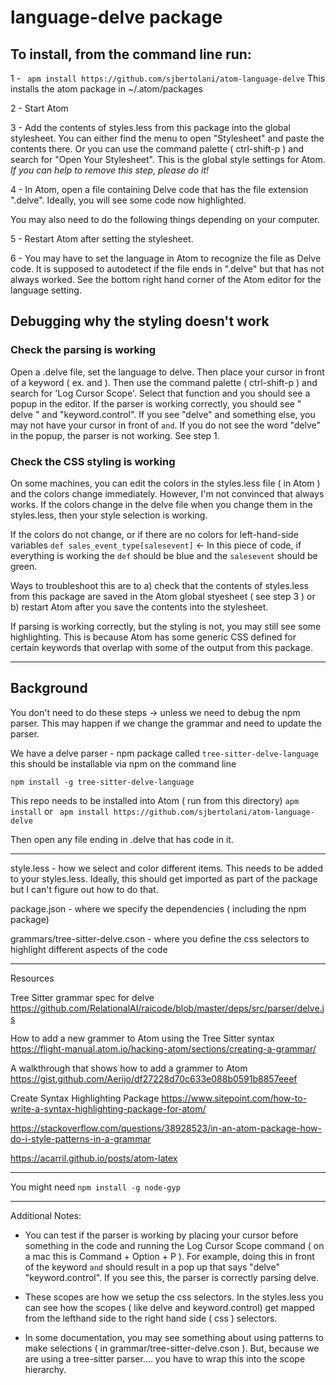 # language-delve package

## To install, from the command line run:

1 - ``` apm install https://github.com/sjbertolani/atom-language-delve``` This installs the atom package in ~/.atom/packages

2 - Start Atom

3 - Add the contents of styles.less from this package into the global stylesheet. You can either find the menu to open "Stylesheet" and paste the contents there. Or you can use the command palette ( ctrl-shift-p ) and search for "Open Your Stylesheet". This is the global style settings for Atom. *If you can help to remove this step, please do it!*

4 - In Atom, open a file containing Delve code that has the file extension ".delve". Ideally, you will see some code now highlighted. 

You may also need to do the following things depending on your computer.

5 - Restart Atom after setting the stylesheet.

6 - You may have to set the language in Atom to recognize the file as Delve code. It is supposed to autodetect if the file ends in ".delve" but that has not always worked. See the bottom right hand corner of the Atom editor for the language setting.

## Debugging why the styling doesn't work

### Check the parsing is working
Open a .delve file, set the language to delve. Then place your cursor in front of a keyword ( ex. and ). Then use the command palette ( ctrl-shift-p ) and search for 'Log Cursor Scope'. Select that function and you should see a popup in the editor. If the parser is working correctly, you should see " delve " and "keyword.control". If you see "delve" and something else, you may not have your cursor in front of `and`. If you do not see the word "delve" in the popup, the parser is not working. See step 1. 

### Check the CSS styling is working
On some machines, you can edit the colors in the styles.less file ( in Atom ) and the colors change immediately. However, I'm not convinced that always works. If the colors change in the delve file when you change them in the styles.less, then your style selection is working. 

If the colors do not change, or if there are no colors for left-hand-side variables ```def sales_event_type[salesevent]``` <- In this piece of code, if everything is working the ```def``` should be blue and the ```salesevent``` should be green. 

Ways to troubleshoot this are to a) check that the contents of styles.less from this package are saved in the Atom global styesheet ( see step 3 ) or b) restart Atom after you save the contents into the stylesheet. 

If parsing is working correctly, but the styling is not, you may still see some highlighting. This is because Atom has some generic CSS defined for certain keywords that overlap with some of the output from this package.

---

## Background


You don't need to do these steps -> unless we need to debug the npm parser. This may happen if we change the grammar and need to update the parser.

We have a delve parser - npm package called ```tree-sitter-delve-language```
this should be installable via npm on the command line

```npm install -g tree-sitter-delve-language```

This repo needs to be installed into Atom ( run from this directory)
```apm install``` or ``` apm install https://github.com/sjbertolani/atom-language-delve```

Then open any file ending in .delve that has code in it.

---

style.less - how we select and color different items. This needs to be added to your styles.less. Ideally, this should get imported as part of the package but I can't figure out how to do that. 

package.json - where we specify the dependencies ( including the npm package)

grammars/tree-sitter-delve.cson - where you define the css selectors to highlight different aspects of the code

---

Resources

Tree Sitter grammar spec for delve
https://github.com/RelationalAI/raicode/blob/master/deps/src/parser/delve.js

How to add a new grammer to Atom using the Tree Sitter syntax
https://flight-manual.atom.io/hacking-atom/sections/creating-a-grammar/

A walkthrough that shows how to add a grammer to Atom
https://gist.github.com/Aerijo/df27228d70c633e088b0591b8857eeef

Create Syntax Highlighting Package
https://www.sitepoint.com/how-to-write-a-syntax-highlighting-package-for-atom/

https://stackoverflow.com/questions/38928523/in-an-atom-package-how-do-i-style-patterns-in-a-grammar

https://acarril.github.io/posts/atom-latex

---

You might need ```npm install -g node-gyp```

---

Additional Notes:

- You can test if the parser is working by placing your cursor before something in the code and running the Log Cursor Scope command ( on a mac this is Command + Option + P ). For example, doing this in front of the keyword ```and``` should result in a pop up that says "delve" "keyword.control". If you see this, the parser is correctly parsing delve.

- These scopes are how we setup the css selectors. In the styles.less you can see how the scopes ( like delve and keyword.control) get mapped from the lefthand side to the right hand side ( css ) selectors.

- In some documentation, you may see something about using patterns to make selections ( in grammar/tree-sitter-delve.cson ). But, because we are using a tree-sitter parser.... you have to wrap this into the scope hierarchy. 

